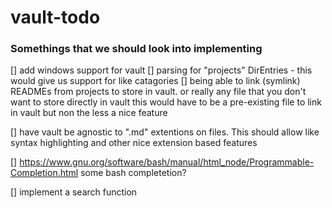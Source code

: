 # vault-todo

### Somethings that we should look into implementing
[]  add windows support for vault
[]  parsing for "projects" DirEntries - this would give us support for like catagories
[]  being able to link (symlink) READMEs from projects to store in vault.
    or really any file that you don't want to store directly in vault
    this would have to be a pre-existing file to link in vault but non the less
    a nice feature

[]  have vault be agnostic to ".md" extentions on files. This should allow like syntax
    highlighting and other nice extension based features

[] https://www.gnu.org/software/bash/manual/html_node/Programmable-Completion.html
    some bash completetion?

[] implement a search function
